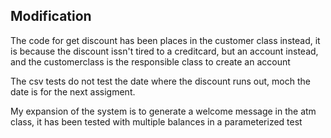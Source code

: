 ## Modification

The code for get discount has been places in the customer class instead, it is because the discount issn't tired to a creditcard, but an account instead, and the customerclass is the responsible class to create an account

The csv tests do not test the date where the discount runs out, moch the date is for the next assigment.

My expansion of the system is to generate a welcome message in the atm class, it has been tested with multiple balances in a parameterized test
